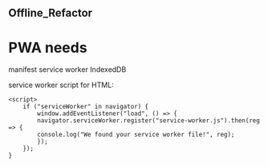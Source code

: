 ## Offline_Refactor

# PWA needs
manifest
service worker
IndexedDB


service worker script for HTML:
```
<script>
    if ("serviceWorker" in navigator) {
        window.addEventListener("load", () => {
        navigator.serviceWorker.register("service-worker.js").then(reg => {
        console.log("We found your service worker file!", reg);
        });
    });
}
```